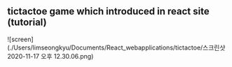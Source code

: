 ## tictactoe game which introduced in react site (tutorial)

![screen](./Users/limseongkyu/Documents/React_webapplications/tictactoe/스크린샷 2020-11-17 오후 12.30.06.png)
